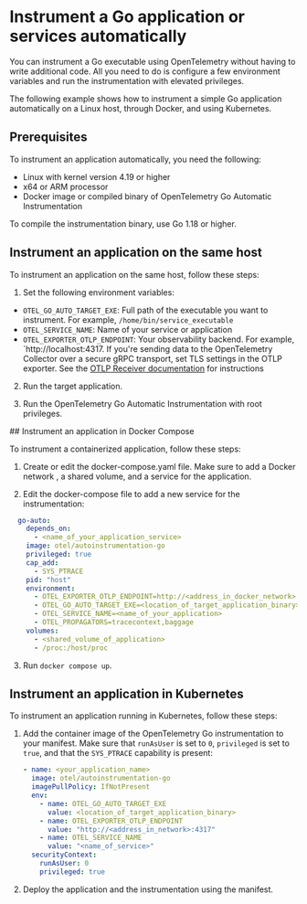 # Instrument a Go application or services automatically

You can instrument a Go executable using OpenTelemetry without having
to write additional code. All you need to do is configure a few environment
variables and run the instrumentation with elevated privileges.

The following example shows how to instrument a simple Go application
automatically on a Linux host, through Docker, and using Kubernetes.

## Prerequisites

To instrument an application automatically, you need the following:

- Linux with kernel version 4.19 or higher
- x64 or ARM processor
- Docker image or compiled binary of OpenTelemetry Go Automatic Instrumentation

To compile the instrumentation binary, use Go 1.18 or higher.

## Instrument an application on the same host

To instrument an application on the same host, follow these steps:

1. Set the following environment variables:

  - `OTEL_GO_AUTO_TARGET_EXE`: Full path of the executable you want to
  instrument. For example, `/home/bin/service_executable`
  - `OTEL_SERVICE_NAME`: Name of your service or application
  - `OTEL_EXPORTER_OTLP_ENDPOINT`: Your observability backend. For example,
  `http://localhost:4317. If you're sending data to the OpenTelemetry Collector
  over a secure gRPC transport, set TLS settings in the OTLP exporter. See the
  [OTLP Receiver documentation](https://github.com/open-telemetry/opentelemetry-collector/blob/main/receiver/otlpreceiver/README.md)
  for instructions

2. Run the target application.

3. Run the OpenTelemetry Go Automatic Instrumentation with root privileges.

## Instrument an application in Docker Compose

To instrument a containerized application, follow these steps:

1. Create or edit the docker-compose.yaml file. Make sure to add a Docker
network , a shared volume, and a service for the application.

2. Edit the docker-compose file to add a new service for the instrumentation:

  ```yaml
    go-auto:
      depends_on:
        - <name_of_your_application_service>
      image: otel/autoinstrumentation-go
      privileged: true
      cap_add:
        - SYS_PTRACE
      pid: "host"
      environment:
        - OTEL_EXPORTER_OTLP_ENDPOINT=http://<address_in_docker_network>:4317
        - OTEL_GO_AUTO_TARGET_EXE=<location_of_target_application_binary>
        - OTEL_SERVICE_NAME=<name_of_your_application>
        - OTEL_PROPAGATORS=tracecontext,baggage
      volumes:
        - <shared_volume_of_application>
        - /proc:/host/proc
  ```

3. Run `docker compose up`.

## Instrument an application in Kubernetes

To instrument an application running in Kubernetes, follow these steps:

1. Add the container image of the OpenTelemetry Go instrumentation to your manifest. Make sure that `runAsUser` is set to `0`, `privileged` is set to `true`, and that the `SYS_PTRACE` capability is present:

   ```yaml
   - name: <your_application_name>
     image: otel/autoinstrumentation-go
     imagePullPolicy: IfNotPresent
     env:
       - name: OTEL_GO_AUTO_TARGET_EXE
         value: <location_of_target_application_binary>
       - name: OTEL_EXPORTER_OTLP_ENDPOINT
         value: "http://<address_in_network>:4317"
       - name: OTEL_SERVICE_NAME
         value: "<name_of_service>"
     securityContext:
       runAsUser: 0
       privileged: true
   ```

2. Deploy the application and the instrumentation using the manifest.